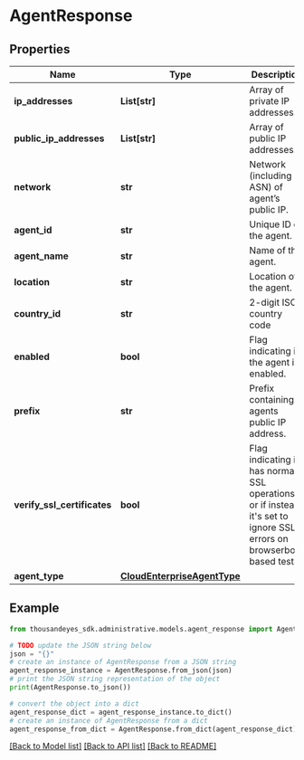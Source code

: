 # AgentResponse


## Properties

Name | Type | Description | Notes
------------ | ------------- | ------------- | -------------
**ip_addresses** | **List[str]** | Array of private IP addresses. | [optional] [readonly] 
**public_ip_addresses** | **List[str]** | Array of public IP addresses. | [optional] [readonly] 
**network** | **str** | Network (including ASN) of agent’s public IP. | [optional] [readonly] 
**agent_id** | **str** | Unique ID of the agent. | [optional] [readonly] 
**agent_name** | **str** | Name of the agent. | [optional] 
**location** | **str** | Location of the agent. | [optional] [readonly] 
**country_id** | **str** | 2-digit ISO country code | [optional] [readonly] 
**enabled** | **bool** | Flag indicating if the agent is enabled. | [optional] 
**prefix** | **str** | Prefix containing agents public IP address. | [optional] [readonly] 
**verify_ssl_certificates** | **bool** | Flag indicating if has normal SSL operations or  if instead it&#39;s set to ignore SSL errors on browserbot-based tests. | [optional] [readonly] 
**agent_type** | [**CloudEnterpriseAgentType**](CloudEnterpriseAgentType.md) |  | 

## Example

```python
from thousandeyes_sdk.administrative.models.agent_response import AgentResponse

# TODO update the JSON string below
json = "{}"
# create an instance of AgentResponse from a JSON string
agent_response_instance = AgentResponse.from_json(json)
# print the JSON string representation of the object
print(AgentResponse.to_json())

# convert the object into a dict
agent_response_dict = agent_response_instance.to_dict()
# create an instance of AgentResponse from a dict
agent_response_from_dict = AgentResponse.from_dict(agent_response_dict)
```
[[Back to Model list]](../README.md#documentation-for-models) [[Back to API list]](../README.md#documentation-for-api-endpoints) [[Back to README]](../README.md)


